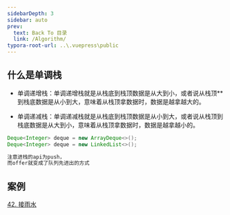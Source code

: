 ```yaml
---
sidebarDepth: 3
sidebar: auto
prev:
  text: Back To 目录
  link: /Algorithm/
typora-root-url: ..\.vuepress\public
---
```




## 什么是单调栈

- 单调递增栈：单调递增栈就是从栈底到栈顶数据是从大到小，或者说从栈顶**到栈底数据是从小到大，意味着从栈顶拿数据时，数据是越拿越大的。

- 单调递减栈：单调递减栈就是从栈底到栈顶数据是从小到大，或者说从栈顶到栈底数据是从大到小，意味着从栈顶拿数据时，数据是越拿越小的。

```java
Deque<Integer> deque = new ArrayDeque<>();
Deque<Integer> deque = new LinkedList<>();

注意进栈的api为push，
而offer就变成了队列先进出的方式
```



## 案例

[42. 接雨水](https://leetcode.cn/problems/trapping-rain-water/)